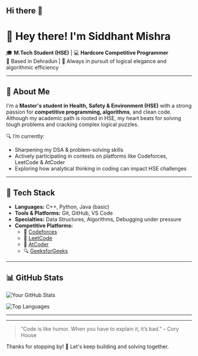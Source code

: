 ## Hi there 👋

<!--
**siddhu2002mishra/siddhu2002mishra** is a ✨ _special_ ✨ repository because its `README.md` (this file) appears on your GitHub profile.

Here are some ideas to get you started:

- 🔭 I’m currently working on ...
- 🌱 I’m currently learning ...
- 👯 I’m looking to collaborate on ...
- 🤔 I’m looking for help with ...
- 💬 Ask me about ...
- 📫 How to reach me: ...
- 😄 Pronouns: ...
- ⚡ Fun fact: ...
-->
# 👋 Hey there! I'm Siddhant Mishra

🎓 **M.Tech Student (HSE)** | 💻 **Hardcore Competitive Programmer**  
📍 Based in Dehradun | 🚀 Always in pursuit of logical elegance and algorithmic efficiency  

---


## 🚀 About Me

I'm a **Master's student in Health, Safety & Environment (HSE)** with a strong passion for **competitive programming, algorithms**, and clean code. Although my academic path is rooted in HSE, my heart beats for solving tough problems and cracking complex logical puzzles.

🔍 I’m currently:
- Sharpening my DSA & problem-solving skills
- Actively participating in contests on platforms like Codeforces, LeetCode & AtCoder
- Exploring how analytical thinking in coding can impact HSE challenges

---

## 🧠 Tech Stack

- **Languages:** C++, Python, Java (basic)
- **Tools & Platforms:** Git, GitHub, VS Code
- **Specialties:** Data Structures, Algorithms, Debugging under pressure
- **Competitive Platforms:**
  - 🏅 [Codeforces](https://codeforces.com/)
  - 🧠 [LeetCode](https://leetcode.com/)
  - 🧮 [AtCoder](https://atcoder.jp/)
  - 🔍 [GeeksforGeeks](https://www.geeksforgeeks.org/)

---

## 📊 GitHub Stats

![Your GitHub Stats](https://github-readme-stats.vercel.app/api?username=yourusername&show_icons=true&theme=radical)

![Top Languages](https://github-readme-stats.vercel.app/api/top-langs/?username=yourusername&layout=compact&theme=tokyonight)

---


---

> “Code is like humor. When you have to explain it, it’s bad.” – Cory House

Thanks for stopping by! 🚀 Let's keep building and solving together.
